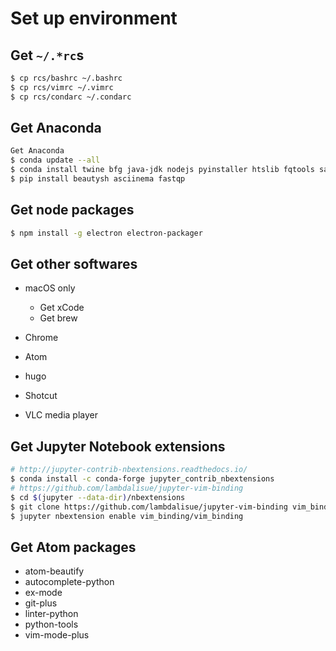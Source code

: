 # Set up environment

## Get `~/.*rc`s

```bash
$ cp rcs/bashrc ~/.bashrc
$ cp rcs/vimrc ~/.vimrc
$ cp rcs/condarc ~/.condarc
```

## Get Anaconda

```bash
Get Anaconda
$ conda update --all
$ conda install twine bfg java-jdk nodejs pyinstaller htslib fqtools samtools hisat2 freebayes bcftools snpeff rpy2 plotly biopython pyfaidx yapf pylama pytabix asciinema
$ pip install beautysh asciinema fastqp
```

## Get node packages

```bash
$ npm install -g electron electron-packager
```

## Get other softwares

- macOS only

  - Get xCode
  - Get brew

- Chrome
- Atom
- hugo
- Shotcut
- VLC media player

## Get Jupyter Notebook extensions

```bash
# http://jupyter-contrib-nbextensions.readthedocs.io/
$ conda install -c conda-forge jupyter_contrib_nbextensions
# https://github.com/lambdalisue/jupyter-vim-binding
$ cd $(jupyter --data-dir)/nbextensions
$ git clone https://github.com/lambdalisue/jupyter-vim-binding vim_binding
$ jupyter nbextension enable vim_binding/vim_binding
```

## Get Atom packages

- atom-beautify
- autocomplete-python
- ex-mode
- git-plus
- linter-python
- python-tools
- vim-mode-plus
